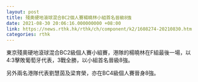 ```yaml
---
layout: post
title: 殘奧硬地滾球混合BC2個人賽楊曉林小組首名晉級8強
date: 2021-08-30 20:06:16.000000000 +08:00
link: https://news.rthk.hk/rthk/ch/component/k2/1608274-20210830.htm
categories: rthk
---
```


東京殘奧硬地滾球混合BC2級個人賽小組賽，港隊的楊曉林在F組最後一場，以4:3擊敗葡萄牙代表，3戰全勝，以小組首名晉級8強。

另外兩名港隊代表劉慧茵及梁育榮，亦在BC4級個人賽晉身8強。
